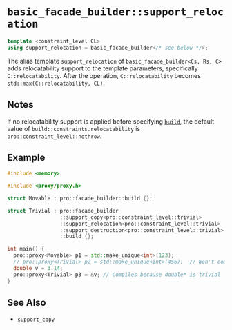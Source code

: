 # `basic_facade_builder::support_relocation`

```cpp
template <constraint_level CL>
using support_relocation = basic_facade_builder</* see below */>;
```

The alias template `support_relocation` of `basic_facade_builder<Cs, Rs, C>` adds relocatability support to the template parameters, specifically `C::relocatability`. After the operation, `C::relocatability` becomes `std::max(C::relocatability, CL)`.

## Notes

If no relocatability support is applied before specifying [`build`](build.md), the default value of `build::constraints.relocatability` is `pro::constraint_level::nothrow`.

## Example

```cpp
#include <memory>

#include <proxy/proxy.h>

struct Movable : pro::facade_builder::build {};

struct Trivial : pro::facade_builder                                   //
                 ::support_copy<pro::constraint_level::trivial>        //
                 ::support_relocation<pro::constraint_level::trivial>  //
                 ::support_destruction<pro::constraint_level::trivial> //
                 ::build {};

int main() {
  pro::proxy<Movable> p1 = std::make_unique<int>(123);
  // pro::proxy<Trivial> p2 = std::make_unique<int>(456);  // Won't compile
  double v = 3.14;
  pro::proxy<Trivial> p3 = &v; // Compiles because double* is trivial
}
```

## See Also

- [`support_copy`](support_copy.md)
